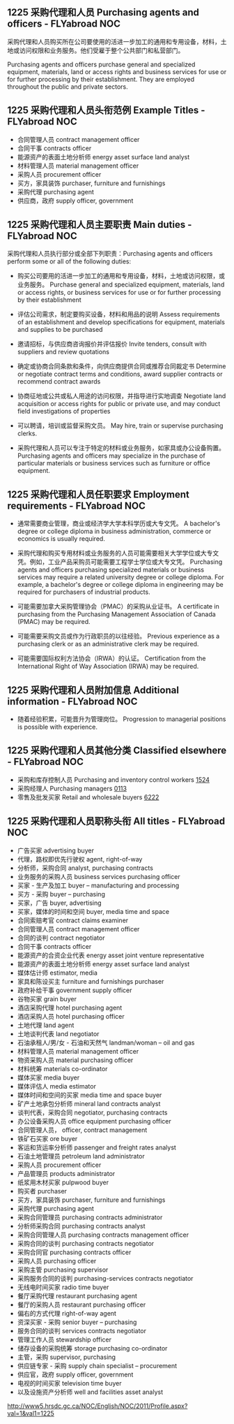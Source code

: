 ## 1225 采购代理和人员 Purchasing agents and officers - FLYabroad NOC

采购代理和人员购买所在公司要使用的活进一步加工的通用和专用设备，材料，土地或访问权限和业务服务。他们受雇于整个公共部门和私营部门。

Purchasing agents and officers purchase general and specialized equipment, materials, land or access rights and business services for use or for further processing by their establishment. They are employed throughout the public and private sectors.

## 1225 采购代理和人员头衔范例 Example Titles - FLYabroad NOC

* 合同管理人员 contract management officer
* 合同干事 contracts officer
* 能源资产的表面土地分析师 energy asset surface land analyst
* 材料管理人员 material management officer
* 采购人员 procurement officer
* 买方，家具装饰 purchaser, furniture and furnishings
* 采购代理 purchasing agent
* 供应商，政府 supply officer, government

## 1225 采购代理和人员主要职责 Main duties - FLYabroad NOC

采购代理和人员执行部分或全部下列职责：Purchasing agents and officers perform some or all of the following duties:

* 购买公司要用的活进一步加工的通用和专用设备，材料，土地或访问权限，或业务服务。
Purchase general and specialized equipment, materials, land or access rights, or business services for use or for further processing by their establishment

* 评估公司需求，制定要购买设备，材料和用品的说明
Assess requirements of an establishment and develop specifications for equipment, materials and supplies to be purchased

* 邀请招标，与供应商咨询报价并评估报价
Invite tenders, consult with suppliers and review quotations

* 确定或协商合同条款和条件，向供应商提供合同或推荐合同裁定书
Determine or negotiate contract terms and conditions, award supplier contracts or recommend contract awards

* 协商征地或公共或私人用途的访问权限，并指导进行实地调查
Negotiate land acquisition or access rights for public or private use, and may conduct field investigations of properties

* 可以聘请，培训或监督采购文员。
May hire, train or supervise purchasing clerks.

* 采购代理和人员可以专注于特定的材料或业务服务，如家具或办公设备购置。
Purchasing agents and officers may specialize in the purchase of particular materials or business services such as furniture or office equipment.

## 1225 采购代理和人员任职要求 Employment requirements - FLYabroad NOC

* 通常需要商业管理，商业或经济学大学本科学历或大专文凭。
A bachelor's degree or college diploma in business administration, commerce or economics is usually required.

* 采购代理和购买专用材料或业务服务的人员可能需要相关大学学位或大专文凭。例如，工业产品采购员可能需要工程学士学位或大专文凭。
Purchasing agents and officers purchasing specialized materials or business services may require a related university degree or college diploma. For example, a bachelor's degree or college diploma in engineering may be required for purchasers of industrial products.

* 可能需要加拿大采购管理协会（PMAC）的采购从业证书。
A certificate in purchasing from the Purchasing Management Association of Canada (PMAC) may be required.

* 可能需要采购文员或作为行政职员的以往经验。
Previous experience as a purchasing clerk or as an administrative clerk may be required.

* 可能需要国际权利方法协会（IRWA）的认证。
Certification from the International Right of Way Association (IRWA) may be required.

## 1225 采购代理和人员附加信息 Additional information - FLYabroad NOC

* 随着经验积累，可能晋升为管理岗位。
Progression to managerial positions is possible with experience.

## 1225 采购代理和人员其他分类 Classified elsewhere - FLYabroad NOC

* 采购和库存控制人员  Purchasing and inventory control workers [1524](1524)
* 采购经理人 Purchasing managers [0113](0113)
* 零售及批发买家 Retail and wholesale buyers [6222](6222)

## 1225 采购代理和人员职称头衔 All titles - FLYabroad NOC

* 广告买家 advertising buyer
* 代理，路权即优先行驶权 agent, right-of-way
* 分析师，采购合同 analyst, purchasing contracts
* 业务服务的采购人员 business services purchasing officer
* 买家 - 生产及加工 buyer – manufacturing and processing
* 买方 - 采购 buyer – purchasing
* 买家，广告 buyer, advertising
* 买家，媒体的时间和空间 buyer, media time and space
* 合同索赔考官 contract claims examiner
* 合同管理人员 contract management officer
* 合同的谈判 contract negotiator
* 合同干事 contracts officer
* 能源资产的合资企业代表 energy asset joint venture representative
* 能源资产的表面土地分析师 energy asset surface land analyst
* 媒体估计师 estimator, media
* 家具和陈设买主 furniture and furnishings purchaser
* 政府补给干事 government supply officer
* 谷物买家 grain buyer
* 酒店采购代理 hotel purchasing agent
* 酒店采购人员 hotel purchasing officer
* 土地代理 land agent
* 土地谈判代表 land negotiator
* 石油承租人/男/女 - 石油和天然气 landman/woman – oil and gas
* 材料管理人员 material management officer
* 物资采购人员 material purchasing officer
* 材料统筹 materials co-ordinator
* 媒体买家 media buyer
* 媒体评估人 media estimator
* 媒体时间和空间的买家 media time and space buyer
* 矿产土地承包分析师 mineral land contracts analyst
* 谈判代表，采购合同 negotiator, purchasing contracts
* 办公设备采购人员 office equipment purchasing officer
* 合同管理人员， officer, contract management
* 铁矿石买家 ore buyer
* 客运和货运率分析师 passenger and freight rates analyst
* 石油土地管理员 petroleum land administrator
* 采购人员 procurement officer
* 产品管理员 products administrator
* 纸浆用木材买家 pulpwood buyer
* 购买者 purchaser
* 买方，家具装饰 purchaser, furniture and furnishings
* 采购代理 purchasing agent
* 采购合同管理员 purchasing contracts administrator
* 分析师采购合同 purchasing contracts analyst
* 采购合同管理人员 purchasing contracts management officer
* 采购合同的谈判 purchasing contracts negotiator
* 采购合同官 purchasing contracts officer
* 采购人员 purchasing officer
* 采购主管 purchasing supervisor
* 采购服务合同的谈判 purchasing-services contracts negotiator
* 无线电时间买家 radio time buyer
* 餐厅采购代理 restaurant purchasing agent
* 餐厅的采购人员 restaurant purchasing officer
* 偏右的方式代理 right-of-way agent
* 资深买家 - 采购 senior buyer – purchasing
* 服务合同的谈判 services contracts negotiator
* 管理工作人员 stewardship officer
* 储存设备的采购统筹 storage purchasing co-ordinator
* 主管，采购 supervisor, purchasing
* 供应链专家 - 采购 supply chain specialist – procurement
* 供应官，政府 supply officer, government
* 电视的时间买家 television time buyer
* 以及设施资产分析师 well and facilities asset analyst

http://www5.hrsdc.gc.ca/NOC/English/NOC/2011/Profile.aspx?val=1&val1=1225
